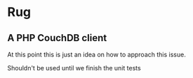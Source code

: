 Rug
===

A PHP CouchDB client
--------------------


At this point this is just an idea on how to approach this issue.

Shouldn't be used until we finish the unit tests

